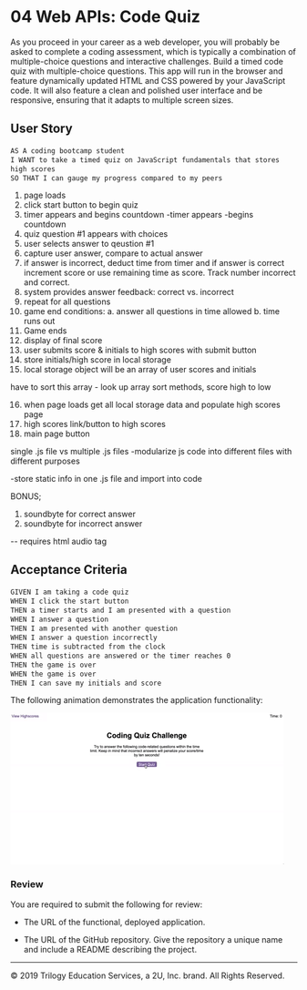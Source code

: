 # 04 Web APIs: Code Quiz

As you proceed in your career as a web developer, you will probably be asked to complete a coding assessment, which is typically a combination of multiple-choice questions and interactive challenges. Build a timed code quiz with multiple-choice questions. This app will run in the browser and feature dynamically updated HTML and CSS powered by your JavaScript code. It will also feature a clean and polished user interface and be responsive, ensuring that it adapts to multiple screen sizes.

## User Story

```
AS A coding bootcamp student
I WANT to take a timed quiz on JavaScript fundamentals that stores high scores
SO THAT I can gauge my progress compared to my peers
```

1. page loads
2. click start button to begin quiz
3. timer appears and begins countdown
    -timer appears
    -begins countdown
4. quiz question #1 appears with choices
5. user selects answer to qeustion #1
6. capture  user answer, compare to actual answer
7. if answer is incorrect, deduct time from timer and if answer is correct increment score or use remaining time as score. Track number incorrect and correct.
8. system provides answer feedback: correct vs. incorrect
9. repeat for all questions
10. game end conditions:
    a. answer all questions in time allowed
    b. time runs out
11. Game ends
12. display of final score
13. user submits score & initials to high scores with submit button
14. store initials/high score in local storage
15. local storage object will be an array of user scores and initials

have to sort this array - look up array sort methods, score high to low

16. when page loads get all local storage data and populate high scores page
17. high scores link/button to high scores
18. main page button

single .js file vs multiple .js files
-modularize js code into different files with different purposes

-store static info in one .js file and import into code

BONUS;
1. soundbyte for correct answer
2. soundbyte for incorrect answer

-- requires html audio tag <audio>
-- requires js new Audio();


## Acceptance Criteria

```
GIVEN I am taking a code quiz
WHEN I click the start button
THEN a timer starts and I am presented with a question
WHEN I answer a question
THEN I am presented with another question
WHEN I answer a question incorrectly
THEN time is subtracted from the clock
WHEN all questions are answered or the timer reaches 0
THEN the game is over
WHEN the game is over
THEN I can save my initials and score
```

The following animation demonstrates the application functionality:

![code quiz](./Assets/04-web-apis-homework-demo.gif)

### Review

You are required to submit the following for review:

* The URL of the functional, deployed application.

* The URL of the GitHub repository. Give the repository a unique name and include a README describing the project.

- - -
© 2019 Trilogy Education Services, a 2U, Inc. brand. All Rights Reserved.
